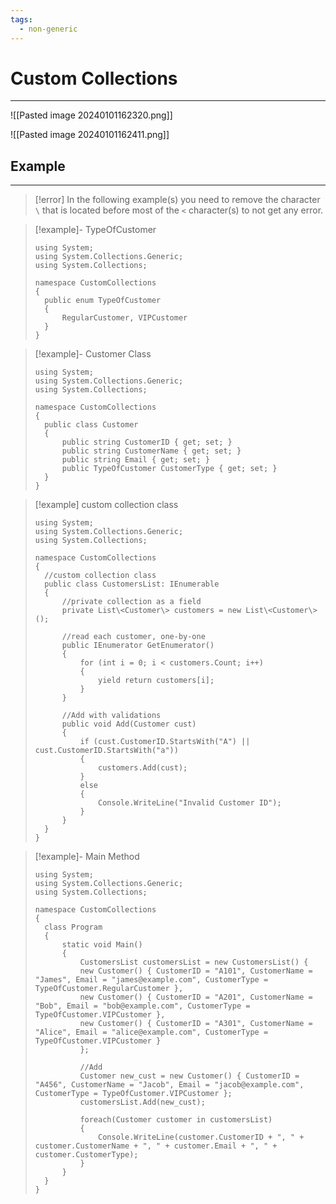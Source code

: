 ```yaml
---
tags:
  - non-generic
---
```


# Custom Collections
---

![[Pasted image 20240101162320.png]]

![[Pasted image 20240101162411.png]]

## Example
---

>[!error]
> In the following example(s) you need to remove the character `\` that is located before most of the `<` character(s) to not get any error.

> [!example]- TypeOfCustomer
> ```CSharp
> using System;
> using System.Collections.Generic;
> using System.Collections;
> 
> namespace CustomCollections
> {
> 	public enum TypeOfCustomer
> 	{
> 		RegularCustomer, VIPCustomer
> 	}
> }
> ```

> [!example]- Customer Class
> ```CSharp
> using System;
> using System.Collections.Generic;
> using System.Collections;
> 
> namespace CustomCollections
> {
> 	public class Customer
> 	{
> 		public string CustomerID { get; set; }
> 		public string CustomerName { get; set; }
> 		public string Email { get; set; }
> 		public TypeOfCustomer CustomerType { get; set; }
> 	}
> }
> ```

> [!example] custom collection class
> ```CSharp
> using System;
> using System.Collections.Generic;
> using System.Collections;
> 
> namespace CustomCollections
> {
> 	//custom collection class
> 	public class CustomersList: IEnumerable
> 	{
> 		//private collection as a field
> 		private List\<Customer\> customers = new List\<Customer\>();
> 		
> 		//read each customer, one-by-one
> 		public IEnumerator GetEnumerator()
> 		{
> 			for (int i = 0; i < customers.Count; i++)
> 			{
> 				yield return customers[i];
> 			}
> 		}
> 		
> 		//Add with validations
> 		public void Add(Customer cust)
> 		{
> 			if (cust.CustomerID.StartsWith("A") || cust.CustomerID.StartsWith("a"))
> 			{
> 				customers.Add(cust);
> 			}
> 			else
> 			{
> 				Console.WriteLine("Invalid Customer ID");
> 			}
> 		}
> 	}
> }
> ```

> [!example]- Main Method
> ```CSharp
> using System;
> using System.Collections.Generic;
> using System.Collections;
> 
> namespace CustomCollections
> {
> 	class Program
> 	{
> 		static void Main()
> 		{
> 			CustomersList customersList = new CustomersList() {
> 			new Customer() { CustomerID = "A101", CustomerName = "James", Email = "james@example.com", CustomerType = TypeOfCustomer.RegularCustomer },
> 			new Customer() { CustomerID = "A201", CustomerName = "Bob", Email = "bob@example.com", CustomerType = TypeOfCustomer.VIPCustomer },
> 			new Customer() { CustomerID = "A301", CustomerName = "Alice", Email = "alice@example.com", CustomerType = TypeOfCustomer.VIPCustomer }
> 			};
> 			
> 			//Add
> 			Customer new_cust = new Customer() { CustomerID = "A456", CustomerName = "Jacob", Email = "jacob@example.com", CustomerType = TypeOfCustomer.VIPCustomer };
> 			customersList.Add(new_cust);
> 			
> 			foreach(Customer customer in customersList)
> 			{
> 				Console.WriteLine(customer.CustomerID + ", " + customer.CustomerName + ", " + customer.Email + ", " + customer.CustomerType);
> 			}
> 		}
> 	}
> }
> ```








































































